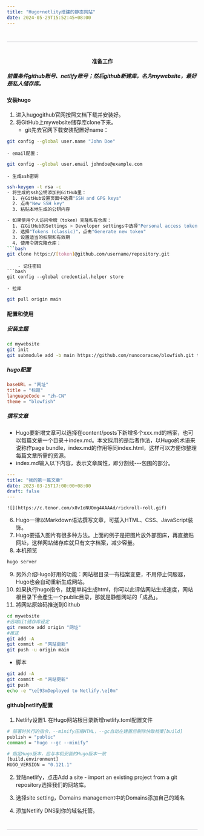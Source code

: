 ```yaml
---
title: "Hugo+netlity搭建的静态网站"
date: 2024-05-29T15:52:45+08:00
---
```


<style>
.apple-divider {
    border: none;
    height: 1px;
    background: #d2d2d7;
    margin: 2.5rem auto;
    max-width: 980px;
}
</style>

<hr class="apple-divider">

<div style="text-align: center;">

#### 准备工作

</div>

##### 前置条件github账号、netlify账号；然后github新建库，名为mywebsite，最好是私人储存库。

#### 安装hugo
1. 进入hugogithub官网按照文档下载并安装好。
2. 将GitHub上mywebsite储存库clone下来。
    - git先去官网下载安装配置好name：
```bash
git config --global user.name "John Doe"
```
    - email配置：    
```bash
git config --global user.email johndoe@example.com
```
    - 生成ssh密钥
```bash
ssh-keygen -t rsa -c
- 将生成的ssh公钥添加到GitHub里：
  1. 在GitHub设置页面中选择"SSH and GPG keys"
  2. 点击"New SSH key"
  3. 粘贴本地生成的公钥内容

- 如果使用个人访问令牌（token）克隆私有仓库：
  1. 在GitHub的Settings > Developer settings中选择"Personal access tokens"
  2. 选择"Tokens (classic)"，点击"Generate new token"
  3. 设置适当的权限和有效期
  4. 使用令牌克隆仓库：
```bash
git clone https://[token]@github.com/username/repository.git
```
```
    - 记住密码
```bash
git config --global credential.helper store
```
    - 拉库
```bash
git pull origin main
```

#### 配置和使用
##### 安装主题
```bash
cd mywebsite
git init
git submodule add -b main https://github.com/nunocoracao/blowfish.git themes/blowfish
```
##### hugo配置
```toml
baseURL = "网址"
title = "标题"
languageCode = "zh-CN"
theme = "blowfish"
```    
##### 撰写文章
   - Hugo要新增文章可以选择在content/posts下新增多个xxx.md的档案，也可以每篇文章一个目录＋index.md。本文採用的是后者作法，以Hugo的术语来说称作page bundle，index.md的作用等同index.html，这样可以方便你整理每篇文章所需的资源。
   - index.md输入以下内容，表示文章属性，即分割线---包围的部分。
```yaml
---
title: "我的第一篇文章"
date: 2023-03-25T17:00:00+08:00
draft: false
---
```
    ![](https://c.tenor.com/x8v1oNUOmg4AAAAd/rickroll-roll.gif)
6. Hugo一律以Markdown语法撰写文章，可插入HTML、CSS、JavaScript装饰。
7. Hugo要插入图片有很多种方法。上面的例子是把图片放外部图床，再直接贴网址，这样网站储存库就只有文字档案，减少容量。
8. 本机预览
```bash
hugo server
```
9. 另外介绍Hugo好用的功能：网站根目录一有档案变更，不用停止伺服器，Hugo也会自动重新生成网站。
10. 如果执行hugo指令，就是单纯生成html，你可以此评估网站生成速度，网站根目录下会產生一个public目录，那就是静態网站的「成品」。
11. 將网站原始码推送到Github
```bash
cd mywebsite
#远端Git储存库设定
git remote add origin "网址"
#推送
git add -A
git commit -m "网站更新"
git push -u origin main
```
- 脚本
```bash
git add -A
git commit -m "网站更新"
git push
echo -e "\e[93mDeployed to Netlify.\e[0m"
```

#### github|netlify配置
1. Netlify设置1. 在Hugo网站根目录新增netlify.toml配置文件
```bash
# 部署时执行的指令，--minify压缩HTML，--gc自动在建置后刪除快取档案[build]
publish = "public"
command = "hugo --gc --minify"

# 指定Hugo版本，应与本机安装的Hugo版本一致
[build.environment]
HUGO_VERSION = "0.121.1"
```
2. 登陆netlify，点击Add a site - import an existing project from a git repository选择我们的网站库。

3. 选择site setting，Domains management中的Domains添加自己的域名

4. 添加Netlify DNS到你的域名托管。

<hr class="apple-divider">